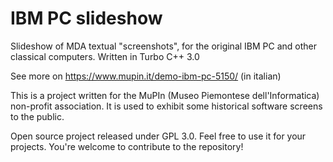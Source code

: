 # IBM PC slideshow
Slideshow of MDA textual "screenshots", for the original IBM PC and other classical computers. Written in Turbo C++ 3.0

See more on https://www.mupin.it/demo-ibm-pc-5150/ (in italian)

This is a project written for the MuPIn (Museo Piemontese dell'Informatica) non-profit association. It is used to exhibit some historical software screens to the public.

Open source project released under GPL 3.0. Feel free to use it for your projects. You're welcome to contribute to the repository!